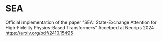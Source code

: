 # SEA
Official implementation of the paper "SEA: State-Exchange Attention for High-Fidelity Physics-Based Transformers"
Accetped at Neurips 2024
https://arxiv.org/pdf/2410.15495
